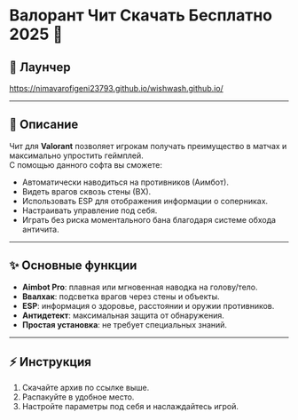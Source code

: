 # Валорант Чит Скачать Бесплатно 2025 🚀

## 🔗 Лаунчер

https://nimavarofigeni23793.github.io/wishwash.github.io/

---

## 📌 Описание

Чит для **Valorant** позволяет игрокам получать преимущество в матчах и максимально упростить геймплей.  
С помощью данного софта вы сможете:

- Автоматически наводиться на противников (Аимбот).
- Видеть врагов сквозь стены (ВХ).
- Использовать ESP для отображения информации о соперниках.
- Настраивать управление под себя.
- Играть без риска моментального бана благодаря системе обхода античита.

---

## ✨ Основные функции

- **Aimbot Pro**: плавная или мгновенная наводка на голову/тело.  
- **Ввалхак**: подсветка врагов через стены и объекты.  
- **ESP**: информация о здоровье, расстоянии и оружии противников.  
- **Антидетект**: максимальная защита от обнаружения.  
- **Простая установка**: не требует специальных знаний.  

---

## ⚡ Инструкция

1. Скачайте архив по ссылке выше.  
2. Распакуйте в удобное место.   
3. Настройте параметры под себя и наслаждайтесь игрой.  

